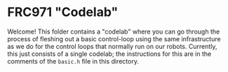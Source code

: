 # FRC971 "Codelab"

Welcome! This folder contains a "codelab" where you can go through the process
of fleshing out a basic control-loop using the same infrastructure as we do for
the control loops that normally run on our robots. Currently, this just consists
of a single codelab; the instructions for this are in the comments of the
`basic.h` file in this directory.
